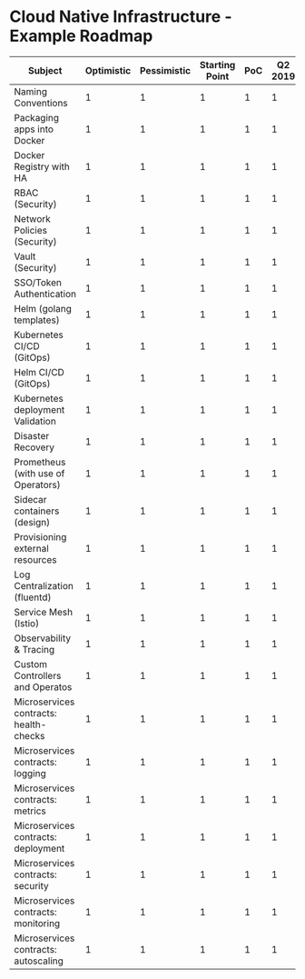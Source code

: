 # Cloud Native Infrastructure - Example Roadmap

| Subject | Optimistic | Pessimistic | Starting Point | PoC | Q2 2019 | Q3 2019 | Q4 2019 |
| --- | --- | --- | --- | --- | --- | --- | --- |
| Naming Conventions                         | 1 | 1 | 1 | 1 | 1 | 3 |
| Packaging apps into Docker                 | 1 | 1 | 1 | 1 | 1 | 2 | 
| Docker Registry with HA                    | 1 | 1 | 1 | 1 | 1 | 2 |
| RBAC (Security)                            | 1 | 1 | 1 | 1 | 1 | 2 |
| Network Policies (Security)                | 1 | 1 | 1 | 1 | 1 | 2 |
| Vault (Security)                           | 1 | 1 | 1 | 1 | 1 | 2 |
| SSO/Token Authentication                   | 1 | 1 | 1 | 1 | 1 | 2 |
| Helm (golang templates)                    | 1 | 1 | 1 | 1 | 1 | 2 |
| Kubernetes CI/CD (GitOps)                  | 1 | 1 | 1 | 1 | 1 | 2 |
| Helm CI/CD (GitOps)                        | 1 | 1 | 1 | 1 | 1 | 2 |
| Kubernetes deployment Validation           | 1 | 1 | 1 | 1 | 1 | 2 |
| Disaster Recovery                          | 1 | 1 | 1 | 1 | 1 | 2 |
| Prometheus (with use of Operators)         | 1 | 1 | 1 | 1 | 1 | 2 |
| Sidecar containers (design)                | 1 | 1 | 1 | 1 | 1 | 2 |
| Provisioning external resources            | 1 | 1 | 1 | 1 | 1 | 2 |
| Log Centralization (fluentd)               | 1 | 1 | 1 | 1 | 1 | 2 |
| Service Mesh (Istio)                       | 1 | 1 | 1 | 1 | 1 | 2 |
| Observability & Tracing                    | 1 | 1 | 1 | 1 | 1 | 2 |
| Custom Controllers and Operatos            | 1 | 1 | 1 | 1 | 1 | 2 |
| Microservices contracts: health-checks     | 1 | 1 | 1 | 1 | 1 | 2 |
| Microservices contracts: logging           | 1 | 1 | 1 | 1 | 1 | 2 |
| Microservices contracts: metrics           | 1 | 1 | 1 | 1 | 1 | 2 |
| Microservices contracts: deployment        | 1 | 1 | 1 | 1 | 1 | 2 |
| Microservices contracts: security          | 1 | 1 | 1 | 1 | 1 | 2 |
| Microservices contracts: monitoring        | 1 | 1 | 1 | 1 | 1 | 2 |
| Microservices contracts: autoscaling       | 1 | 1 | 1 | 1 | 1 | 2 |
